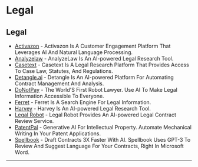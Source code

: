 # Legal

## Legal

* [Activazon](https://activazon.com/) - Activazon Is A Customer Engagement Platform That Leverages AI And Natural Language Processing.
* [Analyzelaw](https://www.analyzelaw.com/) - AnalyzeLaw Is An AI-powered Legal Research Tool.
* [Casetext](https://casetext.com/) - Casetext Is A Legal Research Platform That Provides Access To Case Law, Statutes, And Regulations.
* [Detangle.ai](https://detangle.ai/) - Detangle Is An AI-powered Platform For Automating Contract Management And Analysis.
* [DoNotPay](https://donotpay.com/) - The World'S First Robot Lawyer. Use AI To Make Legal Information Accessible To Everyone.
* [Ferret](https://www.ferret.ai/) - Ferret Is A Search Engine For Legal Information.
* [Harvey](https://harvey.ai/) - Harvey Is An AI-powered Legal Research Tool.
* [Legal Robot](https://legalrobot.com/) - Legal Robot Provides An AI-powered Legal Contract Review Service.
* [PatentPal](http://patentpal.com) - Generative AI For Intellectual Property. Automate Mechanical Writing In Your Patent Applications.
* [Spellbook](https://www.spellbook.legal/) - Draft Contracts 3X Faster With AI. Spellbook Uses GPT-3 To Review And Suggest Language For Your Contracts, Right In Microsoft Word.

***
